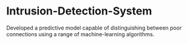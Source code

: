 # Intrusion-Detection-System
Developed a predictive model capable of distinguishing between poor connections using a range of machine-learning algorithms.
